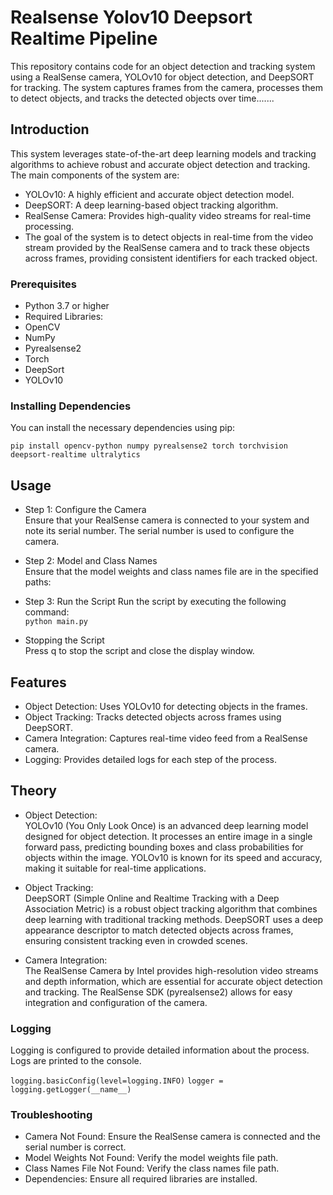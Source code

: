 # Realsense Yolov10 Deepsort Realtime Pipeline

This repository contains code for an object detection and tracking system using a RealSense camera, YOLOv10 for object detection, and DeepSORT for tracking. The system captures frames from the camera, processes them to detect objects, and tracks the detected objects over time.......

## Introduction
This system leverages state-of-the-art deep learning models and tracking algorithms to achieve robust and accurate object detection and tracking. The main components of the system are:

- YOLOv10: A highly efficient and accurate object detection model.
- DeepSORT: A deep learning-based object tracking algorithm.
- RealSense Camera: Provides high-quality video streams for real-time processing.
- The goal of the system is to detect objects in real-time from the video stream provided by the RealSense camera and to track these objects across frames, providing consistent identifiers for each tracked object.

### Prerequisites
- Python 3.7 or higher
- Required Libraries:
- OpenCV
- NumPy
- Pyrealsense2
- Torch
- DeepSort
- YOLOv10

### Installing Dependencies
You can install the necessary dependencies using pip:</br>

```pip install opencv-python numpy pyrealsense2 torch torchvision deepsort-realtime ultralytics```

## Usage
- Step 1: Configure the Camera</br>
Ensure that your RealSense camera is connected to your system and note its serial number. The serial number is used to configure the camera.

- Step 2: Model and Class Names</br>
Ensure that the model weights and class names file are in the specified paths:</br>


- Step 3: Run the Script
Run the script by executing the following command:</br>
```python main.py```

- Stopping the Script</br>
Press q to stop the script and close the display window.

## Features
- Object Detection: Uses YOLOv10 for detecting objects in the frames.
- Object Tracking: Tracks detected objects across frames using DeepSORT.
- Camera Integration: Captures real-time video feed from a RealSense camera.
- Logging: Provides detailed logs for each step of the process.
  

## Theory
- Object Detection:</br>
YOLOv10 (You Only Look Once) is an advanced deep learning model designed for object detection. It processes an entire image in a single forward pass, predicting bounding boxes and class probabilities for objects within the image. YOLOv10 is known for its speed and accuracy, making it suitable for real-time applications.

- Object Tracking:</br>
DeepSORT (Simple Online and Realtime Tracking with a Deep Association Metric) is a robust object tracking algorithm that combines deep learning with traditional tracking methods. DeepSORT uses a deep appearance descriptor to match detected objects across frames, ensuring consistent tracking even in crowded scenes.

- Camera Integration:</br>
The RealSense Camera by Intel provides high-resolution video streams and depth information, which are essential for accurate object detection and tracking. The RealSense SDK (pyrealsense2) allows for easy integration and configuration of the camera.

### Logging
Logging is configured to provide detailed information about the process. Logs are printed to the console.


```logging.basicConfig(level=logging.INFO)```
```logger = logging.getLogger(__name__)```

### Troubleshooting
- Camera Not Found: Ensure the RealSense camera is connected and the serial number is correct.
- Model Weights Not Found: Verify the model weights file path.
- Class Names File Not Found: Verify the class names file path.
- Dependencies: Ensure all required libraries are installed.
